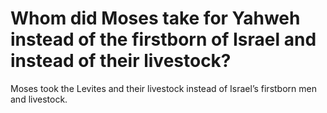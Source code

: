 # Whom did Moses take for Yahweh instead of the firstborn of Israel and instead of their livestock?

Moses took the Levites and their livestock instead of Israel’s firstborn men and livestock.
